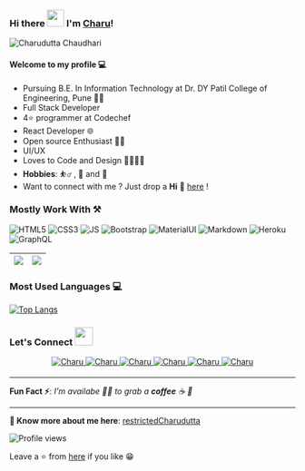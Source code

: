 ### Hi there <img src="https://raw.githubusercontent.com/MartinHeinz/MartinHeinz/master/wave.gif" width="30px"> I'm [Charu](https://github.com/restrictedCodex)!

![Charudutta Chaudhari](https://i.imgur.com/5Z4BLKr.png)

#### Welcome to my profile 💻

* Pursuing B.E. In Information Technology at Dr. DY Patil College of Engineering, Pune 👨‍💻
* Full Stack Developer
* 4⭐ programmer at Codechef 
* React Developer 🌐
* Open source Enthusiast 👨‍💻
* UI/UX 
* Loves to Code and Design 👨‍💻👨‍🎨
* **Hobbies**: ⛹️‍♂️ , 🎨 and 📕
* Want to connect with me ? Just drop a **Hi** 👋 [here](https://www.linkedin.com/in/charudutta-chaudhari-a980661a0/) ! 

### Mostly Work With ⚒

![HTML5](https://img.shields.io/badge/HTML5-E34F26?style=for-the-badge&logo=html5&logoColor=white)
![CSS3](https://img.shields.io/badge/CSS3-1572B6?style=for-the-badge&logo=css3&logoColor=white)
![JS](https://img.shields.io/badge/JavaScript-F7DF1E?style=for-the-badge&logo=javascript&logoColor=black)
![Bootstrap](https://img.shields.io/badge/Bootstrap-563D7C?style=for-the-badge&logo=bootstrap&logoColor=white)
![MaterialUI](https://img.shields.io/badge/Material--UI-0081CB?style=for-the-badge&logo=material-ui&logoColor=white)
![Markdown](https://img.shields.io/badge/Markdown-000000?style=for-the-badge&logo=markdown&logoColor=white)
![Heroku](https://img.shields.io/badge/Heroku-430098?style=for-the-badge&logo=heroku&logoColor=white)
![GraphQL](https://img.shields.io/badge/GraphQl-E10098?style=for-the-badge&logo=graphql&logoColor=white)

|<img src="https://github-readme-stats.vercel.app/api?username=restrictedCodex&&show_icons=true&count_private=true&include_all_commits=true"/>|<img src="https://github-readme-streak-stats.herokuapp.com/?user=restrictedCodex"/>|
|---|---|

### Most Used Languages 💻

[![Top Langs](https://github-readme-stats.vercel.app/api/top-langs/?username=restrictedCodex&layout=compact&theme=midnight-purple)](https://github.com/Akash1362000)


### Let's Connect <img src="https://raw.githubusercontent.com/ShahriarShafin/ShahriarShafin/main/Assets/handshake.gif" height="32px">

<div align="center">
 <a href="https://www.linkedin.com/in/charudutta-chaudhari-a980661a0/" target="_blank">
<img src=https://img.shields.io/badge/linkedin-%231E77B5.svg?&style=for-the-badge&logo=linkedin&logoColor=white alt=Charu linkedin style="margin-bottom: 5px;" />
</a>
  
 <a href="https://github.com/restrictedCodex" target="_blank">
<img src=https://img.shields.io/badge/GitHub-100000?style=for-the-badge&logo=github&logoColor=white alt=Charu GitHub style="margin-bottom: 5px;" />
</a>
  
 <a href="https://twitter.com/restrictedcharu" target="_blank">
<img src=https://img.shields.io/badge/twitter-%2300acee.svg?&style=for-the-badge&logo=twitter&logoColor=white alt=Charu twitter style="margin-bottom: 5px;" />
</a>

<a href="mailto:restrictedcharudutta@gmail.com" target="_blank">
<img src=https://img.shields.io/badge/Gmail-D14836?style=for-the-badge&logo=gmail&logoColor=white" alt=Charu gmail style="margin-bottom: 5px;" />
</a>

<a href="https://www.instagram.com/restrictedcharudutta/" target="_blank">
<img src=https://img.shields.io/badge/Instagram-E4405F?style=for-the-badge&logo=instagram&logoColor=white alt=Charu Instagram style="margin-bottom: 5px;" />
</a>
                                                                                                                                                 
<a href="" target="_blank">
<img src=https://img.shields.io/badge/Facebook-1877F2?style=for-the-badge&logo=facebook&logoColor=white alt=Charu Facebook style="margin-bottom: 5px;" />
</a>  

</div>  

---

**Fun Fact ⚡**: _I'm availabe 🙋‍♂️ to grab a **coffee** ☕ 🙊_

---

**🔗 Know more about me here**: [restrictedCharudutta](https://restrictedcharudutta.netlify.app)

![Profile views](https://gpvc.arturio.dev/restrictedCodex)

Leave a ⭐ from [here](https://github.com/restrictedCodex/restrictedCodex) if you like 😁
